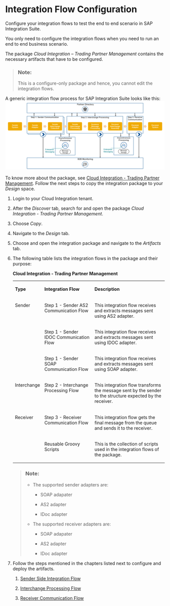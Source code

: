 <!-- loio0ff62294f42a40938384de45ac6ea566 -->

# Integration Flow Configuration

Configure your integration flows to test the end to end scenario in SAP Integration Suite.

You only need to configure the integration flows when you need to run an end to end business scenario.

The package *Cloud Integration – Trading Partner Management* contains the necessary artifacts that have to be configured.

> ### Note:  
> This is a configure-only package and hence, you cannot edit the integration flows.

A generic integration flow process for SAP Integration Suite looks like this: ![](images/TPM-_Generic_Integration_Flow_Process_5300302.png)

To know more about the package, see [Cloud Integration - Trading Partner Management](https://api.sap.com/package/CloudIntegrationTradingPartnerManagement/integrationflow). Follow the next steps to copy the integration package to your *Design* space.

1.  Login to your Cloud Integration tenant.

2.  After the *Discover* tab, search for and open the package *Cloud Integration - Trading Partner Management*.
3.  Choose *Copy*.
4.  Navigate to the *Design* tab.
5.  Choose and open the integration package and navigate to the *Artifacts* tab.
6.  The following table lists the integration flows in the package and their purpose:

    **Cloud Integration - Trading Partner Management**


    <table>
    <tr>
    <th valign="top">

    Type
    
    </th>
    <th valign="top">

    Integration Flow
    
    </th>
    <th valign="top">

    Description
    
    </th>
    </tr>
    <tr>
    <td valign="top" rowspan="3">
    
    Sender
    
    </td>
    <td valign="top">
    
    Step 1 - Sender AS2 Communication Flow
    
    </td>
    <td valign="top">
    
    This integration flow receives and extracts messages sent using AS2 adapter.
    
    </td>
    </tr>
    <tr>
    <td valign="top">
    
    Step 1 - Sender IDOC Communication Flow
    
    </td>
    <td valign="top">
    
    This integration flow receives and extracts messages sent using IDOC adapter.
    
    </td>
    </tr>
    <tr>
    <td valign="top">
    
    Step 1 - Sender SOAP Communication Flow
    
    </td>
    <td valign="top">
    
    This integration flow receives and extracts messages sent using SOAP adapter.
    
    </td>
    </tr>
    <tr>
    <td valign="top">
    
    Interchange
    
    </td>
    <td valign="top">
    
    Step 2 - Interchange Processing Flow
    
    </td>
    <td valign="top">
    
    This integration flow transforms the message sent by the sender to the structure expected by the receiver.
    
    </td>
    </tr>
    <tr>
    <td valign="top">
    
    Receiver
    
    </td>
    <td valign="top">
    
    Step 3 - Receiver Communication Flow
    
    </td>
    <td valign="top">
    
    This integration flow gets the final message from the queue and sends it to the receiver.
    
    </td>
    </tr>
    <tr>
    <td valign="top">
    
     
    
    </td>
    <td valign="top">
    
    Reusable Groovy Scripts
    
    </td>
    <td valign="top">
    
    This is the collection of scripts used in the integration flows of the package.
    
    </td>
    </tr>
    </table>
    
    > ### Note:  
    > -   The supported sender adapters are:
    > 
    >     -   SOAP adapater
    > 
    >     -   AS2 adapter
    >     -   IDoc adapter
    > 
    > -   The supported receiver adapters are:
    > 
    >     -   SOAP adapater
    > 
    >     -   AS2 adapter
    >     -   IDoc adapter

7.  Follow the steps mentioned in the chapters listed next to configure and deploy the artifacts.

    1.  [Sender Side Integration Flow](sender-side-integration-flow-98380f4.md)

    2.  [Interchange Processing Flow](interchange-processing-flow-7d3bce9.md)
    3.  [Receiver Communication Flow](receiver-communication-flow-cd233d1.md)


